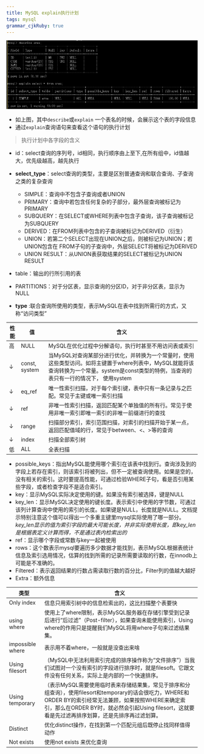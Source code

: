 ```yaml
---
title: MySQL explain执行计划
tags: mysql
grammar_cjkRuby: true
---
```

![enter description here][1]

- 如上图，其中`describe`或`explain` 一个表名的时候，会展示这个表的字段信息
- 通过`explain`查询语句来查看这个语句的执行计划

> 执行计划中各字段的含义

- id：select查询的序列号，id相同，执行顺序由上至下,在所有组中，id值越大，优先级越高，越先执行
- **select_type**：select查询的类型，主要是区别普通查询和联合查询、子查询之类的复杂查询
	- SIMPLE：查询中不包含子查询或者UNION
	- PRIMARY：查询中若包含任何复杂的子部分，最外层查询被标记为PRIMARY
	- SUBQUERY：在SELECT或WHERE列表中包含子查询，该子查询被标记为SUBQUERY
	- DERIVED：在FROM列表中包含的子查询被标记为DERIVED（衍生）
	- UNION：若第二个SELECT出现在UNION之后，则被标记为UNION；若UNION包含在 FROM子句的子查询中，外层SELECT将被标记为DERIVED
	- UNION RESULT：从UNION表获取结果的SELECT被标记为UNION RESULT

- table：输出的行所引用的表
- PARTITIONS：对于分区表，显示查询的分区ID，对于非分区表，显示为NULL
- **type** :联合查询所使用的类型，表示MySQL在表中找到所需行的方式，又称“访问类型”

性能 | 值 | 含义
-- | -- | --
高 | NULL | MySQL在优化过程中分解语句，执行时甚至不用访问表或索引
↓ | const, system | 当MySQL对查询某部分进行优化，并转换为一个常量时，使用这些类型访问。如将主键置于where列表中，MySQL就能将该查询转换为一个常量。system是const类型的特例，当查询的表只有一行的情况下， 使用system
↓ | eq_ref | 唯一性索引扫描，对于每个索引键，表中只有一条记录与之匹配。常见于主键或唯一索引扫描
↓ | ref | 非唯一性索引扫描，返回匹配某个单独值的所有行。常见于使用非唯一索引即唯一索引的非唯一前缀进行的查找
↓ | range | 扫描部分索引，索引范围扫描，对索引的扫描开始于某一点，返回匹配值域的行，常见于between、<、>等的查询
↓ | index | 扫描全部索引树
低 | ALL | 全表扫描

- possible_keys：指出MySQL能使用哪个索引在该表中找到行。查询涉及到的字段上若存在索引，则该索引将被列出，但不一定被查询使用。如果是空的，没有相关的索引。这时要提高性能，可通过检验WHERE子句，看是否引用某些字段，或者检查字段不是适合索引。 
- key：显示MySQL实际决定使用的键。如果没有索引被选择，键是NULL
- key_len：显示MySQL决定使用的键长度。表示索引中使用的字节数，可通过该列计算查询中使用的索引的长度。如果键是NULL，长度就是NULL。文档提示特别注意这个值可以得出一个多重主键里mysql实际使用了哪一部分。*key_len显示的值为索引字段的最大可能长度，并非实际使用长度，即key_len是根据表定义计算而得，不是通过表内检索出的*
- ref：显示哪个字段或常数与key一起被使用
- rows：这个数表示mysql要遍历多少数据才能找到，表示MySQL根据表统计信息及索引选用情况，估算的找到所需的记录所需要读取的行数，在innodb上可能是不准确的。
- Filtered：表示返回结果的行数占需读取行数的百分比，Filter列的值越大越好
- Extra：额外信息

类型 | 含义
-- | --
Only index | 信息只用索引树中的信息检索出的，这比扫描整个表要快
using where | 使用上了where限制，表示MySQL服务器在存储引擎受到记录后进行“后过滤”（Post-filter），如果查询未能使用索引，Using where的作用只是提醒我们MySQL将用where子句来过滤结果集。
impossible where | 表示用不着where，一般就是没查出来啥
Using filesort | （MySQL中无法利用索引完成的排序操作称为“文件排序”）当我们试图对一个没有索引的字段进行排序时，就是filesoft。它跟文件没有任何关系，实际上是内部的一个快速排序。 
Using temporary | （表示MySQL需要使用临时表来存储结果集，常见于排序和分组查询），使用filesort和temporary的话会很吃力，WHERE和ORDER BY的索引经常无法兼顾，如果按照WHERE来确定索引，那么在ORDER BY时，就必然会引起Using filesort，这就要看是先过滤再排序划算，还是先排序再过滤划算。
Distinct |优化distinct操作，在找到第一个匹配元组后既停止找同样值得动作
Not exists | 使用not exists 来优化查询


  [1]: https://www.github.com/COBSNAN/ImageHub/raw/master/1521643429078.jpg